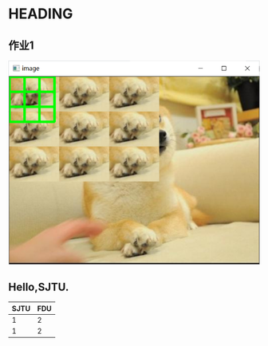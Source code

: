 # HEADING

## 作业1

![效果图](pic.png)

## Hello,SJTU.

|  SJTU   | FDU  |
|  ----  | ----  |
| 1  | 2 |
| 1  | 2 |

